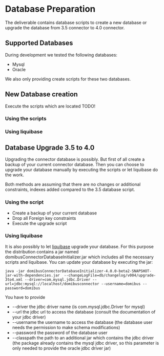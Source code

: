 # Database Preparation

The deliverable contains database scripts to create a new database or 
 upgrade the database from 3.5 connector to 4.0 connector.

## Supported Databases

During development we tested the following databases:
 
 * Mysql
 * Oracle
 
We also only providing create scripts for these two databases. 
 
 
## New Database creation
  
Execute the scripts which are located TODO!

### Using the scripts

### Using liquibase 


## Database Upgrade 3.5 to 4.0

Upgrading the connector database is possibly. But first of all create a backup
of your current connector database. Then you can choose to upgrade your database
manually by executing the scripts or let liquibase do the work.

Both methods are assuming that there are no changes or additional constraints,
indexes added compared to the 3.5 database script.

### Using the script

 * Create a backup of your current database
 * Drop all Foreign key constraints
 * Execute the upgrade script

### Using liquibase

It is also possibly to let [liquibase](https://www.liquibase.org/) upgrade your database. For this purpose the
distribution contains a jar named domibusConnectorDatabaseInitializer.jar which includes all the necessary scripts
and liquibase. You can update your database by executing the jar:

    java -jar domibusConnectorDatabaseInitializer-4.0.0-beta2-SNAPSHOT-jar-with-dependencies.jar  --changeLogFile=db/changelog/v004/upgrade-3to4.xml --driver=com.mysql.jdbc.Driver --url=jdbc:mysql://localhost/domibusconnector --username=domibus --password=domibus

You have to provide
 * --driver the jdbc driver name (is com.mysql.jdbc.Driver for mysql)
 * --url the jdbc url to access the database (consult the documentation of your jdbc driver)
 * --username the username to access the database (the database user needs the permission to make schema modifications)
 * --password the password of the database user
 * --classpath the path to an additional jar which contains the jdbc driver (the package already contains the mysql jdbc driver, 
 so this parameter is only needed to provide the oracle jdbc driver jar)
 


